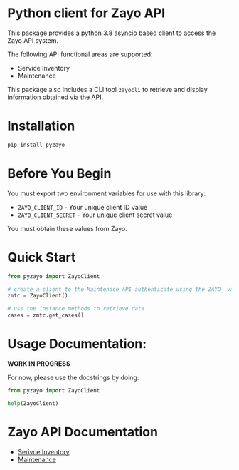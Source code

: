 # Python client for Zayo API

This package provides a python 3.8 asyncio based client to access the Zayo
API system.

The following API functional areas are supported:
   * Service Inventory
   * Maintenance

This package also includes a CLI tool `zayocli` to retrieve and display information
obtained via the API.

# Installation

```bash
pip install pyzayo
```

# Before You Begin

You must export two environment variables for use with this library:

  * `ZAYO_CLIENT_ID` - Your unique client ID value
  * `ZAYO_CLIENT_SECRET` - Your unique client secret value

You must obtain these values from Zayo.

# Quick Start

```python
from pyzayo import ZayoClient

# create a client to the Maintenace API authenticate using the ZAYO_ variables
zmtc = ZayoClient()

# use the instance methods to retrieve data
cases = zmtc.get_cases()
```

# Usage Documentation:

**WORK IN PROGRESS** 

For now, please use the docstrings by doing:
```python
from pyzayo import ZayoClient

help(ZayoClient)
```

# Zayo API Documentation
   * [Serivce Inventory](http://54.149.224.75/wp-content/uploads/2020/02/Service-Inventory-Wiki.pdf) 
   * [Maintenance](http://54.149.224.75/wp-content/uploads/2020/03/Maintenance-Cases-Wiki.pdf) 

